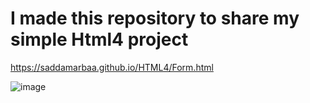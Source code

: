 # I made this repository to share my simple Html4 project

https://saddamarbaa.github.io/HTML4/Form.html

![image](https://user-images.githubusercontent.com/51326421/101823941-18903280-3b5e-11eb-958c-b9ba7e6b38a6.png)

